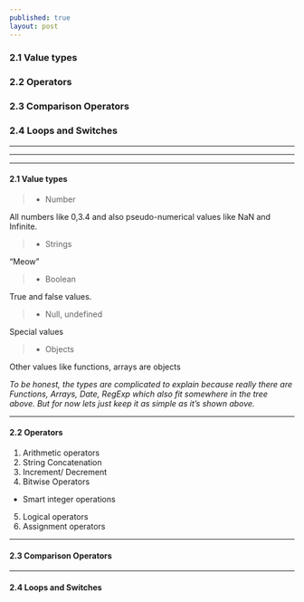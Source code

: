 ```yaml
---
published: true
layout: post
---
```

### 2.1 Value types

### 2.2 Operators

### 2.3 Comparison Operators

### 2.4 Loops and Switches

---

---

---

#### **2.1 Value types** 

> - Number

All numbers like 0,3.4 and also pseudo-numerical values like NaN and Infinite.

> - Strings

“Meow”

> - Boolean

True and false values.
                
> - Null, undefined

Special values

> - Objects 

Other values like functions, arrays are objects

_To be honest, the types are complicated to explain because really there are Functions, Arrays, Date, RegExp which also fit somewhere in the tree above. But for now lets just keep it as simple as it’s shown above._

<code data-gist-id="9fd0f90a822dc3660cb93703043ca1c6" data-gist-file="chap2.txt" data-gist-hide-footer="true" data-gist-line="2-10"></code>



---

#### **2.2 Operators** 

1. Arithmetic operators
2. String Concatenation
3. Increment/ Decrement
4. Bitwise Operators
- Smart integer operations
5. Logical operators
6. Assignment operators


---

#### **2.3 Comparison Operators** 

---

#### **2.4 Loops and Switches** 